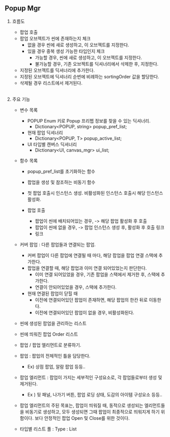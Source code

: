 ## Popup Mgr

1. 흐름도
    - 팝업 호출
    - 팝업 오브젝트가 씬에 존재하는지 체크
        - 없을 경우 씬에 새로 생성하고, 이 오브젝트를 지정한다.
        - 있을 경우 중복 생성 가능한 타입인지 체크
            - 가능할 경우, 씬에 새로 생성하고, 이 오브젝트를 지정한다.
            - 불가능할 경우, 기존 오브젝트를 딕셔너리에서 삭제한 후, 지정한다.
    - 지정된 오브젝트를 딕셔너리에 추가한다.
    - 지정된 오브젝트에 딕셔너리 순번에 비례하는 sortingOrder 값을 할당한다.
    - 삭제될 경우 리스트에서 제거된다.
<br><br>

2. 주요 기능
    - 변수 목록
        - POPUP Enum 키로 Popup 프리펩 정보를 찾을 수 있는 딕셔너리.
            - Dictionary<POPUP, string> popup_pref_list;
        - 현재 팝업 딕셔너리
            - Dictionary<POPUP, T> popup_active_list;
        - UI 타입별 캔버스 딕셔너리
            - Dictionary<UI, canvas_mgr> ui_list;
    - 함수 목록
        - popup_pref_list를 초기화하는 함수
        - 팝업을 생성 및 참조하는 비동기 함수

        - 첫 팝업 호출시 인스턴스 생성. 비활성화된 인스턴스 호출시 해당 인스턴스 활성화. 

        - 팝업 호출
            - 팝업이 씬에 배치되어있는 경우,
                -> 해당 팝업 활성화 후 호출
            - 팝업이 씬에 없을 경우,
                -> 팝업 인스턴스 생성 후, 활성화 후 호출
        링크
            - 링크

    - 커버 팝업 : 다른 팝업들과 연결되는 팝업.
        - 커버 팝업이 다른 팝업에 연결될 때 마다, 해당 팝업을 팝업 연결 스택에 추가한다.
        - 팝업을 연결할 때, 해당 팝업과 이미 연결 되어있었는지 판단한다.
            - 이미 연결 되어있었을 경우, 기존 팝업을 스택에서 제거한 후, 스택에 추가한다.
            - 연결이 안되어있었을 경우, 스택에 추가한다.
        - 현재 연결된 팝업이 닫힐 때
            - 이전에 연결되어있던 팝업이 존재하면, 해당 팝업의 한칸 뒤로 이동한다.
            - 이전에 연결되어있던 팝업이 없을 경우, 비활성화된다.

    - 씬에 생성된 팝업을 관리하는 리스트
    - 씬에 띄워진 팝업 Order 리스트



    - 팝업 / 팝업 엘리먼트로 분류하기.
    
    - 팝업 : 팝업의 전체적인 틀을 담당한다.
        - Ex) 상점 팝업, 알람 팝업 등등..

    - 팝업 엘리먼트 : 팝업이 가지는 세부적인 구성요소로, 각 팝업들로부터 생성 및 제거된다.
        - Ex ) 뒷 패널, 나가기 버튼, 팝업 로딩 상태, 도감의 아이템 구성요소 등등..

    - 팝업 엘리먼트의 주된 목표는, 팝업이 띄워질 때, 동적으로 생성되는 엘리먼트들을 비동기로 생성하고, 모두 생성되면 그때 팝업이 최종적으로 띄워지게 하기 위함이다.
      보다 안정적인 팝업 Open 및 Close를 위한 것이다.

    - 타입별 리스트 풀 :
        Type : List